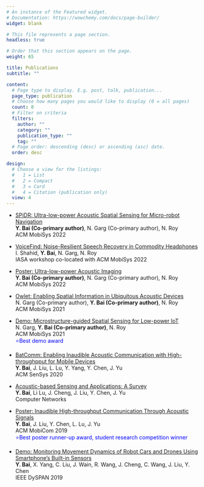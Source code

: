 ```yaml
---
# An instance of the Featured widget.
# Documentation: https://wowchemy.com/docs/page-builder/
widget: blank

# This file represents a page section.
headless: true

# Order that this section appears on the page.
weight: 65

title: Publications
subtitle: ""

content:
  # Page type to display. E.g. post, talk, publication...
  page_type: publication
  # Choose how many pages you would like to display (0 = all pages)
  count: 0
  # Filter on criteria
  filters:
    author: ""
    category: ""
    publication_type: ""
    tag: ""
  # Page order: descending (desc) or ascending (asc) date.
  order: desc

design:
  # Choose a view for the listings:
  #   1 = List
  #   2 = Compact
  #   3 = Card
  #   4 = Citation (publication only)
  view: 4
---
```

* [SPiDR: Ultra-low-power Acoustic Spatial Sensing for Micro-robot Navigation]()  
**Y. Bai (Co-primary author)**, N. Garg (Co-primary author), N. Roy   
ACM MobiSys 2022

* [VoiceFind: Noise-Resilient Speech Recovery in Commodity Headphones]()   
I. Shahid, **Y. Bai**, N. Garg, N. Roy  
IASA workshop co-located with ACM MobiSys 2022

* [Poster: Ultra-low-power Acoustic Imaging]()    
**Y. Bai (Co-primary author)**, N. Garg (Co-primary author), N. Roy  
ACM MobiSys 2022

* [Owlet: Enabling Spatial Information in Ubiquitous Acoustic Devices](https://dl.acm.org/doi/10.1145/3458864.3467880)  
 N. Garg (Co-primary author), **Y. Bai (Co-primary author)**, N. Roy  
ACM MobiSys 2021 

* [Demo: Microstructure-guided Spatial Sensing for Low-power IoT](https://dl.acm.org/doi/10.1145/3458864.3466906)    
 N. Garg, **Y. Bai (Co-primary author)**, N. Roy  
ACM MobiSys 2021  
<span style="color:blue">:star:Best demo award</span> 

* [BatComm: Enabling Inaudible Acoustic Communication with High-throughpput for Mobile Devices](https://dl.acm.org/doi/10.1145/3384419.3430773)  
**Y. Bai**, J. Liu, L. Lu, Y. Yang, Y. Chen, J. Yu  
ACM SenSys 2020


* [Acoustic-based Sensing and Applications: A Survey](https://www.sciencedirect.com/science/article/abs/pii/S1389128620311282)    
**Y. Bai**, Li Lu, J. Cheng, J. Liu, Y. Chen, J. Yu  
Computer Networks

* [Poster: Inaudible High-throughput Communication Through Acoustic Signals](https://dl.acm.org/doi/10.1145/3300061.3343405)    
**Y. Bai**, J. Liu, Y. Chen, L. Lu, J. Yu  
ACM MobiCom 2019  
<span style="color:blue">:star:Best poster runner-up award, student research competition winner</span> 


* [Demo: Monitoring Movement Dynamics of Robot Cars and Drones Using Smartphone’s Built-in Sensors](https://ieeexplore.ieee.org/document/8935708)   
**Y. Bai**, X. Yang, C. Liu, J. Wain, R. Wang, J. Cheng, C. Wang, J. Liu, Y. Chen   
IEEE DySPAN 2019
